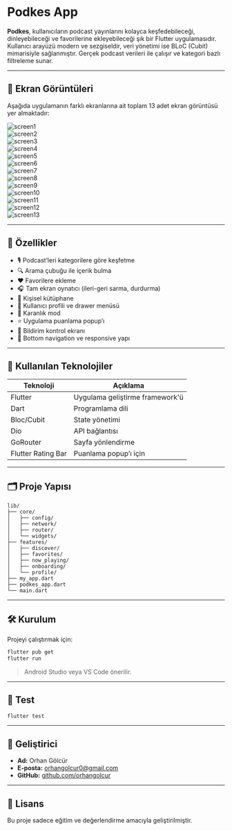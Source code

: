 # Podkes App

**Podkes**, kullanıcıların podcast yayınlarını kolayca keşfedebileceği, dinleyebileceği ve favorilerine ekleyebileceği şık bir Flutter uygulamasıdır. Kullanıcı arayüzü modern ve sezgiseldir, veri yönetimi ise BLoC (Cubit) mimarisiyle sağlanmıştır. Gerçek podcast verileri ile çalışır ve kategori bazlı filtreleme sunar.

---

## 📸 Ekran Görüntüleri

Aşağıda uygulamanın farklı ekranlarına ait toplam 13 adet ekran görüntüsü yer almaktadır:

![screen1](screenshots/screen1.png)  
![screen2](screenshots/screen2.png)  
![screen3](screenshots/screen3.png)  
![screen4](screenshots/screen4.png)  
![screen5](screenshots/screen5.png)  
![screen6](screenshots/screen6.png)  
![screen7](screenshots/screen7.png)  
![screen8](screenshots/screen8.png)  
![screen9](screenshots/screen9.png)  
![screen10](screenshots/screen10.png)  
![screen11](screenshots/screen11.png)  
![screen12](screenshots/screen12.png)  
![screen13](screenshots/screen13.png)

---

## 🚀 Özellikler

- 🎙️ Podcast’leri kategorilere göre keşfetme
- 🔍 Arama çubuğu ile içerik bulma
- ❤️ Favorilere ekleme
- 🎧 Tam ekran oynatıcı (ileri-geri sarma, durdurma)
- 📁 Kişisel kütüphane
- 👤 Kullanıcı profili ve drawer menüsü
- 🌙 Karanlık mod
- ⭐ Uygulama puanlama popup’ı
- 🔔 Bildirim kontrol ekranı
- 🧭 Bottom navigation ve responsive yapı

---

## 🧰 Kullanılan Teknolojiler

| Teknoloji | Açıklama |
|----------|----------|
| Flutter  | Uygulama geliştirme framework'ü |
| Dart     | Programlama dili |
| Bloc/Cubit | State yönetimi |
| Dio      | API bağlantısı |
| GoRouter | Sayfa yönlendirme |
| Flutter Rating Bar | Puanlama popup’ı için |

---

## 🗂️ Proje Yapısı

```text
lib/
├── core/
│   ├── config/
│   ├── network/
│   ├── router/
│   └── widgets/
├── features/
│   ├── discover/
│   ├── favorites/
│   ├── now_playing/
│   ├── onboarding/
│   └── profile/
├── my_app.dart
├── podkes_app.dart
└── main.dart
```

---

## 🛠️ Kurulum

Projeyi çalıştırmak için:

```bash
flutter pub get
flutter run
```

> Android Studio veya VS Code önerilir.

---

## 🧪 Test

```bash
flutter test
```

---

## 👤 Geliştirici

- **Ad:** Orhan Gölcür  
- **E-posta:** orhangolcur0@gmail.com  
- **GitHub:** [github.com/orhangolcur](https://github.com/orhangolcur)

---

## 📄 Lisans

Bu proje sadece eğitim ve değerlendirme amacıyla geliştirilmiştir.
